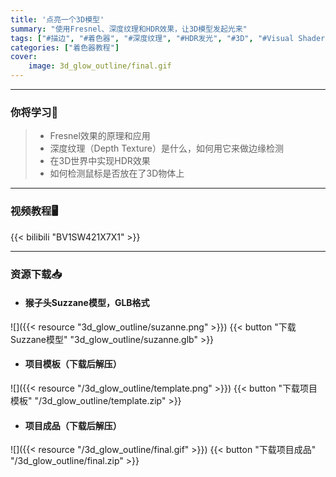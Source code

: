 ```yaml
---
title: '点亮一个3D模型'
summary: "使用Fresnel、深度纹理和HDR效果，让3D模型发起光来"
tags: ["#描边", "#着色器", "#深度纹理", "#HDR发光", "#3D", "#Visual Shader"]
categories: ["着色器教程"]
cover:
    image: 3d_glow_outline/final.gif
---
```


---
### 你将学习📖
>- Fresnel效果的原理和应用
>- 深度纹理（Depth Texture）是什么，如何用它来做边缘检测
>- 在3D世界中实现HDR效果
>- 如何检测鼠标是否放在了3D物体上

---

### 视频教程🖥️
{{< bilibili "BV1SW421X7X1" >}}

---

### 资源下载📥
- #### 猴子头Suzzane模型，GLB格式
![]({{< resource "3d_glow_outline/suzanne.png" >}})
{{< button "下载Suzzane模型" "3d_glow_outline/suzanne.glb" >}}

- #### 项目模板（下载后解压）
![]({{< resource "/3d_glow_outline/template.png" >}})
{{< button "下载项目模板" "/3d_glow_outline/template.zip" >}}


- #### 项目成品（下载后解压）
![]({{< resource "/3d_glow_outline/final.gif" >}})
{{< button "下载项目成品" "/3d_glow_outline/final.zip" >}}


